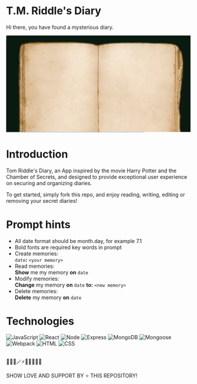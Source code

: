 # T.M. Riddle's Diary

Hi there, you have found a mysterious diary.

<img src='client/assets/readme-diary.png' width="500">

# Introduction

Tom Riddle's Diary, an App inspired by the movie Harry Potter and the Chamber of Secrets, and designed to provide exceptional user experience on securing and organizing diaries. 

To get started, simply fork this repo, and enjoy reading, writing, editing or removing your secret diaries! 

# Prompt hints

- All date format should be month.day, for example 7.1
- Bold fonts are required key words in prompt
- Create memories: <br />
  `date`**:** `<your memory>`
- Read memories: <br />
  **Show** me my memory **on** `date`
- Modify memories: <br />
  **Change** my memory **on** `date` **to:** `<new memory>`
- Delete memories: <br />
  **Delete** my memory **on** `date`

# Technologies

![JavaScript](https://img.shields.io/badge/-javascript-F7DF1E?style=for-the-badge&logo=javascript&logoColor=black)
![React](https://img.shields.io/badge/-react-white?style=for-the-badge&logo=react&logoColor=blue)
![Node](https://img.shields.io/badge/-node-339933?style=for-the-badge&logo=node.js&logoColor=white)
![Express](https://img.shields.io/badge/-Express-000000?style=for-the-badge&logo=express&logoColor=white)
![MongoDB](https://img.shields.io/badge/-MongoDB-000000?style=for-the-badge&logo=MongoDB&logoColor=green)
![Mongoose](https://img.shields.io/badge/-Mongoose-white?style=for-the-badge&logo=Mongoose&logoColor=brown)
![Webpack](https://img.shields.io/badge/Webpack-2CA5E0?style=for-the-badge&logo=webpack&logoColor=white)
![HTML](https://img.shields.io/badge/HTML5-E34F26?style=for-the-badge&logo=html5&logoColor=white)
![CSS](https://img.shields.io/badge/CSS3-1572B6?style=for-the-badge&logo=css3&logoColor=white)

<br />
🧙🏻‍♀️🪄⚡🔮🧹🧙🏻‍♂️ <br />

SHOW LOVE AND SUPPORT BY ⭐️ THIS REPOSITORY!

